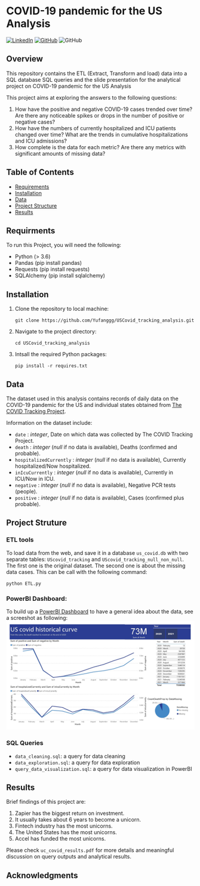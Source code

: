 # COVID-19 pandemic for the US Analysis
[![LinkedIn](https://img.shields.io/badge/-LinkedIn-black.svg?style=for-the-badge&logo=linkedin&colorB=555)](https://www.linkedin.com/in/yufang-w-1295881b5/) [![GitHub](https://img.shields.io/badge/GitHub-100000?style=for-the-badge&logo=github&logoColor=white&colorB=555)](https://github.com/Yufanggg) <img alt="GitHub" src="[https://img.shields.io/github/license/Yufanggg/USCovid_tracking_analysis?style=for-the-badge]">

## Overview
This repository contains the ETL (Extract, Transform and load) data into a SQL database SQL queries and the slide presentation for the analytical project on COVID-19 pandemic for the US Analysis

This project aims at exploring the answers to the following questions:
1. How have the positive and negative COVID-19 cases trended over time? Are there any noticeable spikes or drops in the number of positive or negative cases?
2. How have the numbers of currently hospitalized and ICU patients changed over time? What are the trends in cumulative hospitalizations and ICU admissions?
3. How complete is the data for each metric? Are there any metrics with significant amounts of missing data?

## Table of Contents

- [Requirements](#requirements)
- [Installation](#installation)
- [Data](#Data)
- [Project Structure](#project-structure)
- [Results](#Results)

## Requirments
To run this Project, you will need the following:
- Python (> 3.6)
- Pandas (pip install pandas)
- Requests (pip install requests)
- SQLAlchemy (pip install sqlalchemy)

## Installation

1. Clone the repository to local machine:
   ```
   git clone https://github.com/Yufanggg/USCovid_tracking_analysis.git    
   ```

2. Navigate to the project directory:
   ```
   cd USCovid_tracking_analysis
   ```

3. Intsall the required Python packages:
   ```
   pip install -r requires.txt
   ```



## Data

The dataset used in this analysis contains records of daily data on the COVID-19 pandemic for the US and individual states obtained from [The COVID Tracking Project](https://covidtracking.com/). <br />

Information on the dataset include:
- `date` : *integer*, Date on which data was collected by The COVID Tracking Project.
- `death` : *integer* (*null* if no data is available), Deaths (confirmed and probable). 
 - `hospitalizedCurrently` : *integer* (*null* if no data is available), Currently hospitalized/Now hospitalized. 
- `inIcuCurrently` :  *integer* (*null* if no data is available), Currently in ICU/Now in ICU. 
- `negative` : *integer* (*null* if no data is available), Negative PCR tests (people). 
- `positive` : *integer* (*null* if no data is available), Cases (confirmed plus probable). 

## Project Struture

### ETL tools 
To load data from the web, and save it in a database `us_covid.db` with two separate tables: `UScovid_tracking` and `UScovid_tracking_null_non_null`. The first one is the original dataset. The second one is about the missing data cases. This can be call with the following command: 

```
python ETL.py
```

### PowerBI Dashboard:
To build up a [PowerBI Dashboard](./covid_tracking.pbix) to have a general idea about the data, see a screeshot as following: 
![alt text](./Images/covid_tracking.jpg)

### SQL Queries

- `data_cleaning.sql`: a query for data cleaning
- `data_exploration.sql`: a query for data exploration
- `query_data_visualization.sql`: a query for data visualization in PowerBI


## Results

Brief findings of this project are:
1. Zapier has the biggest return on investment.
2. It usually takes about 6 years to become a unicorn.
3. Fintech industry has the most unicorns.
4. The United States has the most unicorns.
5. Accel has funded the most unicorns.

Please check `uc_covid_results.pdf` for more details and meaningful discussion on query outputs and analytical results.




## Acknowledgments
